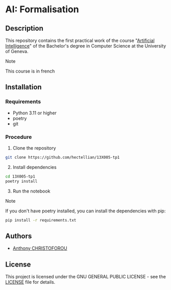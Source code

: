 # AI: Formalisation 

## Description

This repository contains the first practical work of the course "[Artificial Intelligence](https://moodle.unige.ch/course/view.php?id=3706)" of the Bachelor's degree in Computer Science at the University of Geneva.

> [!NOTE]
> This course is in french

## Installation

### Requirements

- Python 3.11 or higher
- poetry
- git

### Procedure

1. Clone the repository

```bash
git clone https://github.com/hectellian/13X005-tp1
```

2. Install dependencies

```bash
cd 13X005-tp1
poetry install
```

3. Run the notebook

> [!NOTE]
> If you don't have poetry installed, you can install the dependencies with pip:
> 
> ```bash
> pip install -r requirements.txt
> ```

## Authors

- [Anthony CHRISTOFOROU](https://github.com/hectellian)

## License

This project is licensed under the GNU GENERAL PUBLIC LICENSE - see the [LICENSE](LICENSE) file for details.
